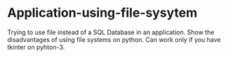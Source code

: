 # Application-using-file-sysytem
Trying to use file instead of a SQL Database in an application. Show the disadvantages of using file systems on python.
Can work only if you have tkinter on pyhton-3.
